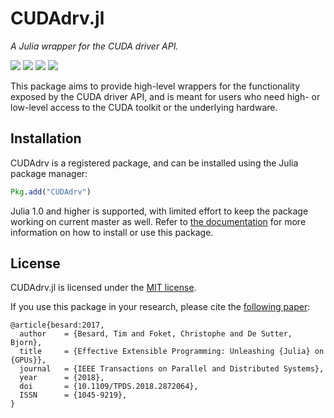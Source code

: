 CUDAdrv.jl
==========

*A Julia wrapper for the CUDA driver API.*

[![][docs-latest-img]][docs-latest-url] [![][discourse-img]][discourse-url] [![][codecov-img]][codecov-url] [![][doi-img]][doi-url]

[codecov-img]: https://codecov.io/gh/JuliaGPU/CUDAdrv.jl/branch/master/graph/badge.svg
[codecov-url]: https://codecov.io/gh/JuliaGPU/CUDAdrv.jl

[docs-latest-img]: https://img.shields.io/badge/docs-latest-blue.svg
[docs-latest-url]: https://juliagpu.gitlab.io/CUDAdrv.jl/

[doi-img]: https://zenodo.org/badge/DOI/10.1109/TPDS.2018.2872064.svg
[doi-url]: https://doi.org/10.1109/TPDS.2018.2872064

[discourse-img]: https://img.shields.io/badge/discourse-julia%20%23gpu-red
[discourse-url]: https://discourse.julialang.org/c/domain/gpu

This package aims to provide high-level wrappers for the functionality exposed by the CUDA
driver API, and is meant for users who need high- or low-level access to the CUDA toolkit or
the underlying hardware.


Installation
------------

CUDAdrv is a registered package, and can be installed using the Julia package manager:

```julia
Pkg.add("CUDAdrv")
```

Julia 1.0 and higher is supported, with limited effort to keep the package working on
current master as well. Refer to [the documentation][docs-latest-url] for more information
on how to install or use this package.


License
-------

CUDAdrv.jl is licensed under the [MIT license](LICENSE.md).

If you use this package in your research, please cite the [following
paper](https://ieeexplore.ieee.org/document/8471188):

```
@article{besard:2017,
  author    = {Besard, Tim and Foket, Christophe and De Sutter, Bjorn},
  title     = {Effective Extensible Programming: Unleashing {Julia} on {GPUs}},
  journal   = {IEEE Transactions on Parallel and Distributed Systems},
  year      = {2018},
  doi       = {10.1109/TPDS.2018.2872064},
  ISSN      = {1045-9219},
}
```

